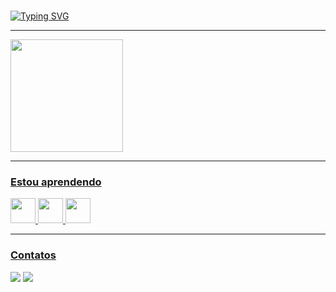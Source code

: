 
###
<a href="https://git.io/typing-svg"><img src="https://readme-typing-svg.herokuapp.com?font=Fira+Code&size=15&pause=949&color=004CB8&vCenter=true&multiline=true&width=435&height=71&lines=Ol%C3%A1%2C+Me+chamo+Italo%2C+sou+estudante+de+Desenvolvimento+de+Sistemas.;Seja+Bem-Vindo+ao+meu+perfil+do+GitHub!" alt="Typing SVG" /></a>
<hr>                    

<a href="https://github.com/euoitalo">
<img height="180em" src="https://github-readme-stats.vercel.app/api?username=euoitalo&show_icons=true&theme=dracula&include_all_commits=true&count_private=true"/>
<hr>

### <b> Estou aprendendo </b> <p>

  <img src="https://upload.wikimedia.org/wikipedia/commons/thumb/3/38/HTML5_Badge.svg/1024px-HTML5_Badge.svg.png" width="40" height="40"/>
  <img src="https://uxwing.com/wp-content/themes/uxwing/download/brands-and-social-media/css-icon.png" width="40" height="40"/>
  <img src="https://cdn.worldvectorlogo.com/logos/javascript-1.svg" width="40" height="40"/>
<hr>

### <b> Contatos </b> <br>

  <a href = "mailto:euoitalosilva2000@gmail.com"><img src="https://img.shields.io/badge/Gmail-D14836?style=for-the-badge&logo=gmail&logoColor=white" target="_blank"></a>
<a href="https://www.linkedin.com/in/italosilva21" target="_blank"><img src="https://img.shields.io/badge/-LinkedIn-%230077B5?style=for-the-badge&logo=linkedin&logoColor=white" target="_blank"></a> 
